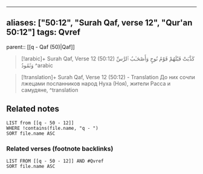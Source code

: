 
---
aliases: ["50:12", "Surah Qaf, verse 12", "Qur'an 50:12"]
tags: Qvref
---

parent:: [[q - Qaf (50)|Qaf]]

> [!arabic]+ Surah Qaf, Verse 12 (50:12)
> <span class="quran-arabic">كَذَّبَتْ قَبْلَهُمْ قَوْمُ نُوحٍ وَأَصْحَـٰبُ ٱلرَّسِّ وَثَمُودُ</span>
^arabic

> [!translation]+ Surah Qaf, Verse 12 (50:12) - Translation
> До них сочли лжецами посланников народ Нуха (Ноя), жители Расса и самудяне,
^translation



## Related notes
```dataview
LIST from [[q - 50 - 12]]
WHERE !contains(file.name, "q - ")
SORT file.name ASC
```

### Related verses (footnote backlinks)
```dataview
LIST FROM [[q - 50 - 12]] AND #Qvref
SORT file.name ASC
```

